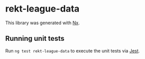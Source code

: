 # rekt-league-data

This library was generated with [Nx](https://nx.dev).

## Running unit tests

Run `ng test rekt-league-data` to execute the unit tests via [Jest](https://jestjs.io).
